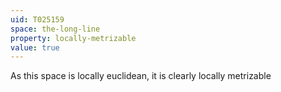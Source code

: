 ```yaml
---
uid: T025159
space: the-long-line
property: locally-metrizable
value: true
---
```

As this space is locally euclidean, it is clearly locally metrizable

